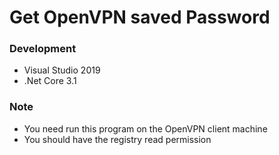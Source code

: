 # Get OpenVPN saved Password

### Development

- Visual Studio 2019
- .Net Core 3.1

### Note

- You need run this program on the OpenVPN client machine
- You should have the registry read permission 

